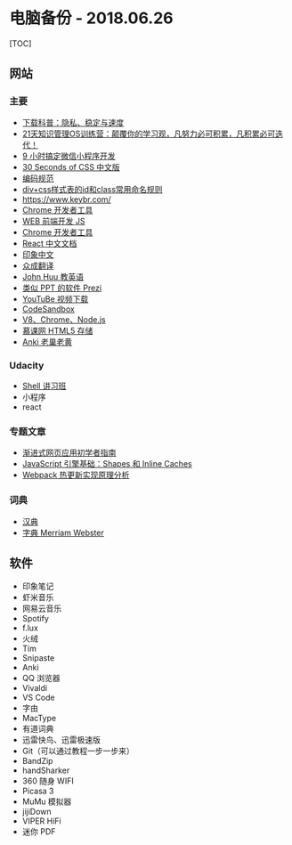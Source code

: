 # 电脑备份 - 2018.06.26

[TOC]

## 网站

### 主要

- [下载科普：隐私、稳定与速度](https://sspai.com/series/25)
- [21天知识管理OS训练营：颠覆你的学习观，凡努力必可积累，凡积累必可迭代！ ](https://pc-shop.xiaoe-tech.com/appDyWBmdCT3338/columnist_detail?id=p_5a53462cb2890_fBEQk2vf)
- [9 小时搞定微信小程序开发]( https://time.geekbang.org/course/intro/77)
- [30 Seconds of CSS 中文版](http://caibaojian.com/30-seconds-of-css/)
- [编码规范](https://codeguide.bootcss.com/#css-organization)
- [div+css样式表的id和class常用命名规则](https://www.jb51.net/css/22091.html)
- https://www.keybr.com/
- [Chrome 开发者工具](https://developers.google.cn/web/tools/chrome-devtools/)
- [WEB 前端开发 JS](http://www.css88.com/archives/tag/%E7%AE%AD%E5%A4%B4%E5%87%BD%E6%95%B0)
- [Chrome 开发者工具](http://www.css88.com/doc/chrome-devtools/)
- [React 中文文档](http://www.css88.com/react/)
- [印象中文](https://docschina.org/#handbook)
- [众成翻译](https://www.zcfy.cc/)
- [John Huu 教英语](https://johnhuu.taobao.com/)
- [类似 PPT 的软件 Prezi](https://prezi.com/)
- [YouTuBe 视频下载](https://zh.savefrom.net/)
- [CodeSandbox](https://codesandbox.io/)
- [V8、Chrome、Node.js](https://zhuanlan.zhihu.com/v8core)
- [慕课网 HTML5 存储](https://www.imooc.com/learn/104)
- [Anki 老巢老黄](http://www.laohuang.net/)

### Udacity

- [Shell 讲习班](https://cn.udacity.com/course/shell-workshop--ud206)
- 小程序
- react

### 专题文章

- [渐进式网页应用初学者指南](https://www.zcfy.cc/article/a-beginner-039-s-guide-to-progressive-web-apps-1102.html)
- [JavaScript 引擎基础：Shapes 和 Inline Caches](https://zhuanlan.zhihu.com/p/38202123)
- [Webpack 热更新实现原理分析](https://www.jianshu.com/p/652fbae768bf)

### 词典

- [汉典](http://www.zdic.net/)
- [字典 Merriam Webster](https://www.merriam-webster.com/)

## 软件

- 印象笔记
- 虾米音乐
- 网易云音乐
- Spotify
- f.lux
- 火绒
- Tim
- Snipaste
- Anki
- QQ 浏览器
- Vivaldi
- VS Code
- 字由
- MacType
- 有道词典
- 迅雷快鸟、迅雷极速版
- Git（可以通过教程一步一步来）
- BandZip
- handSharker
- 360 随身 WIFI
- Picasa 3
- MuMu 模拟器
- jijiDown
- VIPER HiFi
- 迷你 PDF